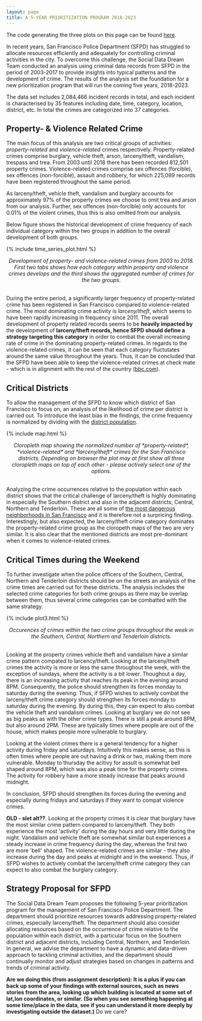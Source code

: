 ```yaml
---
layout: page
title: A 5-YEAR PRIORITIZATION PROGRAM 2018-2023
---
```


The code generating the three plots on this page can be found [here](https://github.com/jens-create/socialdata2023-assignment2/blob/main/Assignment2_plots.ipynb). 

In recent years, San Francisco Police Department (SFPD) has struggled to allocate resources efficiently and adequately for controlling criminal activities in the city. 
To overcome this challenge, the Social Data Dream Team conducted an analysis using criminal data records from SFPD in the period of 2003-2017 to provide insights into typical patterns and the development of crime. The results of the analysis set the foundation for a new prioritization program that will run the coming five years, 2018-2023.

The data set includes 2,084,466 incident records in total, and each incident is characterised by 35 features including date, time, category, location, district, etc. In total the crimes are categorized into 37 categories. 

## Property- & Violence Related Crime
The main focus of this analysis are two critical groups of activities: *property-related* and *violence-related* crimes respectively. Property-related crimes comprise burglary, vehicle theft, arson, larceny/theft, vandalism, trespass and trea. From 2003 until 2018 there has been recorded 812,501 property crimes. Violence-related crimes comprise sex offences (forcible), sex offences (non-forcible), assault and robbery, for which 225,089 records have been registered throughout the same period.

As larceny/theft, vehicle theft, vandalism and burglary accounts for approximately 97% of the property crimes we choose to omit trea and arson from our analysis. Further, sex offences (non-forcible) only accounts for 0.01% of the violent crimes, thus this is also omitted from our analysis. 

Below figure shows the historical development of crime frequency of each individual category within the two groups in addition to the overall development of both groups. 

{% include time_series_plot.html %}
<center> <em> Development of property- and violence-related crimes from 2003 to 2018. First two tabs shows how each category within property and violence crimes develops and the third shows the aggregated number of crimes for the two groups. </em> </center><br>


During the entire period, a significantly larger frequency of property-related crime has been registered in San Francisco compared to violence-related crime. The most dominating crime activity is *larceny/theft*, which seems to have been rapidly increasing in frequency since 2011. The overall development of property related records seems to be **heavily impacted by** the development of **larceny/theft records, hence SFPD should define a strategy targeting this category** in order to combat the overall increasing rate of crime in the dominating property-related crimes.  In regards to the violence-related crimes, it can be seen that each category fluctutates around the same value throughout the years. Thus, it can be concluded that the SFPD have been able to keep the violence-related crimes at check mate - which is in alignment with the rest of the country ([bbc.com](https://www.bbc.com/news/57581270)).



## Critical Districts
To allow the management of the SFPD to know which district of San Francisco to focus on, an analysis of the likelihood of crime per district is carried out. To introduce the least bias in the findings, the crime frequency is normalized by dividing with the [district population](https://www.prisonpolicy.org/origin/ca/2020/sanfrancisco_police.html). 

{% include map.html %}
<center> <em> Cloropleth map showing the normalized number of *property-related*, *violence-related* and *larceny/theft* crimes for the San Francisco districts. Depending on browser the plot may at first show all three cloropleth maps on top of each other - please actively select one of the options. </em> </center><br>


Analyzing the crime occurrences relative to the population within each district shows that the critical challenge of larceny/theft is highly dominating in especially the Southern district and also in the adjacent districts; Central, Northern and Tenderloin. These are all some of [the most dangerous neighborhoods in San Francisco](https://www.neighborhoodscout.com/ca/san-francisco/crime) and it is therefore not a surpricing finding. Interestingly, but also expected, the larceny/theft crime category dominates the property-related crime group as the cloropeth maps of the two are very similar. It is also clear that the mentioned districts are most pre-dominant when it comes to violence-related crimes.

## Critical Times during the Weekend
To further investigate when the police officers of the Southern, Central, Northern and Tenderloin districts should be on the streets an analysis of the crime times are carried out for these districts. The analysis includes the selected crime categories for both crime groups as there may be overlap between them, thus several crime categories can be combatted with the same strategy.


{% include plot3.html %}
<center> <em> Occurences of crimes within the two crime groups throughout the week in the Southern, Central, Northern and Tenderloin districts. </em> </center><br>

Looking at the property crimes vehicle theft and vandalism have a similar crime pattern compated to larcency/theft. Looking at the larceny/theft crimes the activity is more or less the same throughout the week, with the exception of sundays, where the activity is a bit lower. Thoughout a day, there is an increasing activity that reaches its peak in the evening around 8PM. Consequently, the police should strengthen its forces monday to saturday during the evening. Thus, if SFPD wishes to actively combat the larceny/theft crime category should strengthen its forces monday to saturday during the evening. By during this, they can expect to also combat the vehicle theft and vandalism crimes. Looking at burglary we do not see as big peaks as with the other crime types. There is still a peak around 8PM, but also around 2PM. These are typically times where people are out of the house, which makes people more vulnerable to burglary.  

Looking at the violent crimes there is a general tendency for a higher activity during friday and saturdays. Intuitively this makes sense, as this is often times where people are out having a drink or two, making them more vulnerable. Monday to thursday the acitivy for assult is somewhat bell shaped around 8PM, which was also a peak time for the property crimes. The activity for robbery have a more steady increase that peaks around midnight. 

In conclusion, SFPD should strengthen its forces during the evening and especially during fridays and saturdays if they want to compat violence crimes. 

**OLD - slet alt??**.
Looking at the property crimes it is clear that burglary have the most similar crime pattern compared to larceny/theft. They both experience the most 'activity' during the day hours and very little during the night. Vandalism and vehicle theft are somewhat similar but experiences a steady increase in crime frequency during the day, whereas the first two are more 'bell' shaped. The violence-related crimes are similar - they also increase during the day and peaks at midnight and in the weekend. Thus, if SFPD wishes to actively combat the larceny/theft crime category they can expect to also combat the burglary category.


## Strategy Proposal for SFPD

The Social Data Dream Team proposes the following 5-year prioritization program for the management of San Francisco Police Department. The department should prioritize resources towards addressing property-related crimes, especially larceny/theft. The department should also consider allocating resources based on the occurrence of crime relative to the population within each district, with a particular focus on the Southern district and adjacent districts, including Central, Northern, and Tenderloin. In general, we advise the department to have a dynamic and data-driven approach to tackling criminal activities, and the department should continually monitor and adjust strategies based on changes in patterns and trends of criminal activity.


**Are we doing this (from assignment description): It is a plus if you can back up some of your findings with external sources, such as news stories from the area, looking up which building is located at some set of lat,lon coordinates, or similar. (So when you see something happening at some time/place in the data, see if you can understand it more deeply by investigating outside the dataset.)** Do we care?
